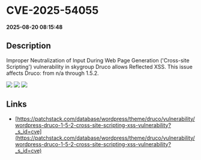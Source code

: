 # CVE-2025-54055

**2025-08-20 08:15:48**

## Description
Improper Neutralization of Input During Web Page Generation ('Cross-site Scripting') vulnerability in skygroup Druco allows Reflected XSS. This issue affects Druco: from n/a through 1.5.2.

![](https://img.shields.io/static/v1?label=Score&message=7.1&color=red)
![](https://img.shields.io/static/v1?label=Severity&message=HIGH&color=red)
![](https://img.shields.io/static/v1?label=CWE&message=XSS&color=green)

## Links
- [https://patchstack.com/database/wordpress/theme/druco/vulnerability/wordpress-druco-1-5-2-cross-site-scripting-xss-vulnerability?_s_id=cve](https://patchstack.com/database/wordpress/theme/druco/vulnerability/wordpress-druco-1-5-2-cross-site-scripting-xss-vulnerability?_s_id=cve)
